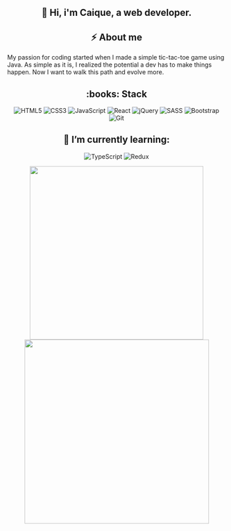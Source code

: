 <h2 align="center">👋 Hi, i'm Caique, a web developer.</h2>

<h2 align="center">⚡ About me</h2>

<p> My passion for coding started when I made a simple tic-tac-toe game using Java. As simple as it is, I realized the potential a dev has to make things happen. Now I want to walk this path and evolve more.</p>

<h2 align="center">:books: Stack</h2>

<p align="center"> 
  <img alt="HTML5" src="https://img.shields.io/badge/html5-%23E34F26.svg?style=for-the-badge&logo=html5&logoColor=white"/> 
  <img alt="CSS3" src="https://img.shields.io/badge/css3-%231572B6.svg?style=for-the-badge&logo=css3&logoColor=white"/>
  <img alt="JavaScript" src="https://img.shields.io/badge/javascript-%23323330.svg?style=for-the-badge&logo=javascript&logoColor=%23F7DF1E"/>
  <img alt="React" src="https://img.shields.io/badge/react-%2320232a.svg?style=for-the-badge&logo=react&logoColor=%2361DAFB"/>
  <img alt="jQuery" src="https://img.shields.io/badge/jquery-%230769AD.svg?style=for-the-badge&logo=jquery&logoColor=white"/>
  <img alt="SASS" src="https://img.shields.io/badge/SASS-hotpink.svg?style=for-the-badge&logo=SASS&logoColor=white"/> 
  <img alt="Bootstrap" src="https://img.shields.io/badge/bootstrap-%23563D7C.svg?style=for-the-badge&logo=bootstrap&logoColor=white"/>
  <img alt="Git" src="https://img.shields.io/badge/git-%23F05033.svg?style=for-the-badge&logo=git&logoColor=white"/>
</p>

<h2 align="center">🌱 I’m currently learning:</h2>

<p align="center">
  <img alt="TypeScript" src="https://img.shields.io/badge/typescript-%23007ACC.svg?style=for-the-badge&logo=typescript&logoColor=white"/>
  <img alt="Redux" src="https://img.shields.io/badge/redux-%23593d88.svg?style=for-the-badge&logo=redux&logoColor=white"/>
</p>

<p align="center" float='left'>
  <img width="400px"  src="https://github-readme-stats.vercel.app/api/top-langs/?username=Caiqueoak&layout=compact&langs_count=10">
  <img width="425px"  src="https://github-readme-stats.vercel.app/api?username=Caiqueoak&show_icons=true&theme=tokyonight">
</p>
